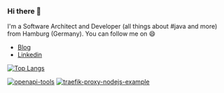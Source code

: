 ### Hi there 👋

I'm a Software Architect and Developer (all things about #java and more) from Hamburg (Germany). You can follow me on 😄

* [Blog](https://claudioaltamura.de)
* [Linkedin](https://www.linkedin.com/in/claudio-altamura-0289383/)

[![Top Langs](https://github-readme-stats.vercel.app/api/top-langs/?username=claudioaltamura&hide=css,dockerfile,freemarker,html&show_icons=true&hide_border=true&theme=buefy&layout=compact)](https://github.com/claudioaltamura/github-readme-stats)

[![openapi-tools](https://github-readme-stats.vercel.app/api/pin/?username=claudioaltamura&repo=openapi-tools)](https://github.com/claudioaltamura/openapi-tools)
[![traefik-proxy-nodejs-example](https://github-readme-stats.vercel.app/api/pin/?username=claudioaltamura&repo=traefik-proxy-nodejs-example)](https://github.com/claudioaltamura/traefik-proxy-nodejs-example)

<!--
<img align="left" alt="Claudio Altamura's Github Stats" src="https://github-readme-stats.vercel.app/api?username=claudioaltamura&count_private=true&show_icons=true&hide_border=true&theme=buefy" />

<img alt="Claudio Altamura's Github Top Languages Stats" src="https://github-readme-stats.vercel.app/api/top-langs/?username=claudioaltamura&count_private=true&show_icons=true&hide_border=true&theme=buefy&layout=compact" />
-->

<!--
**claudioaltamura/claudioaltamura** is a ✨ _special_ ✨ repository because its `README.md` (this file) appears on your GitHub profile.

Here are some ideas to get you started:

- 🔭 I’m currently working on ...
- 🌱 I’m currently learning ...
- 👯 I’m looking to collaborate on ...
- 🤔 I’m looking for help with ...
- 💬 Ask me about ...
- 📫 How to reach me: ...
- 😄 Pronouns: ...
- ⚡ Fun fact: ...
-->
